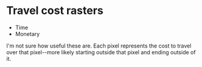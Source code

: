 # Travel cost rasters

- Time
- Monetary

I'm not sure how useful these are. Each pixel represents the cost to travel over that pixel--more likely starting outside that pixel and ending outside of it.
